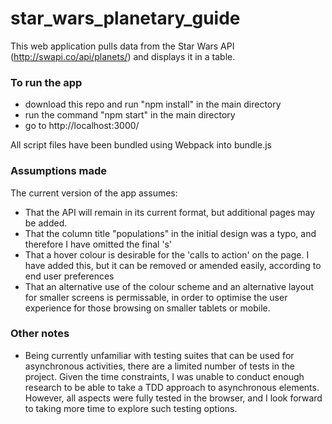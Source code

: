 # star_wars_planetary_guide

This web application pulls data from the Star Wars API (http://swapi.co/api/planets/) and displays it in a table. 

### To run the app

- download this repo and run "npm install" in the main directory
- run the command "npm start" in the main directory
- go to http://localhost:3000/

All script files have been bundled using Webpack into bundle.js

### Assumptions made

The current version of the app assumes:

- That the API will remain in its current format, but additional pages may be added.
- That the column title "populations" in the initial design was a typo, and therefore I have omitted the final 's'
- That a hover colour is desirable for the 'calls to action' on the page. I have added this, but it can be removed or amended easily, according to end user preferences
- That an alternative use of the colour scheme and an alternative layout for smaller screens is permissable, in order to optimise the user experience for those browsing on smaller tablets or mobile.

### Other notes

- Being currently unfamiliar with testing suites that can be used for asynchronous activities, there are a limited number of tests in the project. Given the time constraints, I was unable to conduct enough research to be able to take a TDD approach to asynchronous elements. However, all aspects were fully tested in the browser, and I look forward to taking more time to explore such testing options.
